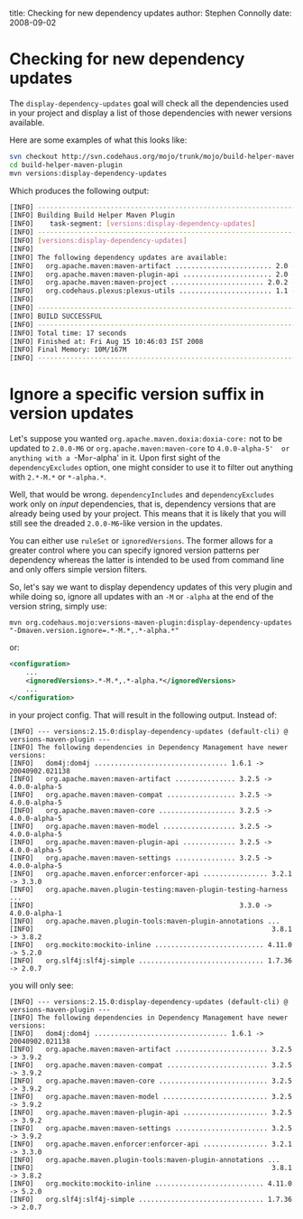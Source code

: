 title: Checking for new dependency updates
author: Stephen Connolly
date: 2008-09-02

<!---
Licensed to the Apache Software Foundation (ASF) under one
or more contributor license agreements.  See the NOTICE file
distributed with this work for additional information
regarding copyright ownership.  The ASF licenses this file
to you under the Apache License, Version 2.0 (the
"License"); you may not use this file except in compliance
with the License.  You may obtain a copy of the License at
  https://www.apache.org/licenses/LICENSE-2.0
Unless required by applicable law or agreed to in writing,
software distributed under the License is distributed on an
"AS IS" BASIS, WITHOUT WARRANTIES OR CONDITIONS OF ANY
KIND, either express or implied.  See the License for the
specific language governing permissions and limitations
under the License.
-->

# Checking for new dependency updates

The `display-dependency-updates` goal will check all the dependencies used in your project and display a list
of those dependencies with newer versions available.

Here are some examples of what this looks like:

```sh
svn checkout http://svn.codehaus.org/mojo/trunk/mojo/build-helper-maven-plugin build-helper-maven-plugin
cd build-helper-maven-plugin
mvn versions:display-dependency-updates
```

Which produces the following output:

```sh
[INFO] ------------------------------------------------------------------------
[INFO] Building Build Helper Maven Plugin
[INFO]    task-segment: [versions:display-dependency-updates]
[INFO] ------------------------------------------------------------------------
[INFO] [versions:display-dependency-updates]
[INFO]
[INFO] The following dependency updates are available:
[INFO]   org.apache.maven:maven-artifact ........................ 2.0 -> 2.0.9
[INFO]   org.apache.maven:maven-plugin-api ...................... 2.0 -> 2.0.9
[INFO]   org.apache.maven:maven-project ....................... 2.0.2 -> 2.0.9
[INFO]   org.codehaus.plexus:plexus-utils ....................... 1.1 -> 1.5.6
[INFO]
[INFO] ------------------------------------------------------------------------
[INFO] BUILD SUCCESSFUL
[INFO] ------------------------------------------------------------------------
[INFO] Total time: 17 seconds
[INFO] Finished at: Fri Aug 15 10:46:03 IST 2008
[INFO] Final Memory: 10M/167M
[INFO] ------------------------------------------------------------------------
```

# Ignore a specific version suffix in version updates

Let's suppose you wanted `org.apache.maven.doxia:doxia-core:` not to be updated to `2.0.0-M6` or `org.apache.maven:maven-core` to `4.0.0-alpha-5'  or anything with a `-M` or `-alpha' in it. Upon first sight of the `dependencyExcludes` option, one might consider to use it to filter out anything with `2.*-M.*` or `*-alpha.*`.

Well, that would be wrong. `dependencyIncludes` and `dependencyExcludes` work only on *input* dependencies, that is, dependency versions that are already being used by your project. This means that it is likely that you will still see the dreaded `2.0.0-M6`-like version in the updates.

You can either use `ruleSet` or `ignoredVersions`. The former allows for a greater control where you can specify ignored version patterns per dependency whereas the latter is intended to be used from command line and only offers simple version filters.

So, let's say we want to display dependency updates of this very plugin and while doing so, ignore all updates with an `-M` or `-alpha` at the end of the version string, simply use:

```shell
mvn org.codehaus.mojo:versions-maven-plugin:display-dependency-updates "-Dmaven.version.ignore=.*-M.*,.*-alpha.*"
```

or:

```xml
<configuration>
    ...
    <ignoredVersions>.*-M.*,.*-alpha.*</ignoredVersions>
    ...
</configuration>
```

in your project config. That will result in the following output. Instead of:

```shell
[INFO] --- versions:2.15.0:display-dependency-updates (default-cli) @ versions-maven-plugin ---
[INFO] The following dependencies in Dependency Management have newer versions:
[INFO]   dom4j:dom4j ................................. 1.6.1 -> 20040902.021138
[INFO]   org.apache.maven:maven-artifact ............... 3.2.5 -> 4.0.0-alpha-5
[INFO]   org.apache.maven:maven-compat ................. 3.2.5 -> 4.0.0-alpha-5
[INFO]   org.apache.maven:maven-core ................... 3.2.5 -> 4.0.0-alpha-5
[INFO]   org.apache.maven:maven-model .................. 3.2.5 -> 4.0.0-alpha-5
[INFO]   org.apache.maven:maven-plugin-api ............. 3.2.5 -> 4.0.0-alpha-5
[INFO]   org.apache.maven:maven-settings ............... 3.2.5 -> 4.0.0-alpha-5
[INFO]   org.apache.maven.enforcer:enforcer-api ................ 3.2.1 -> 3.3.0
[INFO]   org.apache.maven.plugin-testing:maven-plugin-testing-harness ...
[INFO]                                                   3.3.0 -> 4.0.0-alpha-1
[INFO]   org.apache.maven.plugin-tools:maven-plugin-annotations ...
[INFO]                                                           3.8.1 -> 3.8.2
[INFO]   org.mockito:mockito-inline ........................... 4.11.0 -> 5.2.0
[INFO]   org.slf4j:slf4j-simple ............................... 1.7.36 -> 2.0.7
```

you will only see:

```shell
[INFO] --- versions:2.15.0:display-dependency-updates (default-cli) @ versions-maven-plugin ---
[INFO] The following dependencies in Dependency Management have newer versions:
[INFO]   dom4j:dom4j ................................. 1.6.1 -> 20040902.021138
[INFO]   org.apache.maven:maven-artifact ....................... 3.2.5 -> 3.9.2
[INFO]   org.apache.maven:maven-compat ......................... 3.2.5 -> 3.9.2
[INFO]   org.apache.maven:maven-core ........................... 3.2.5 -> 3.9.2
[INFO]   org.apache.maven:maven-model .......................... 3.2.5 -> 3.9.2
[INFO]   org.apache.maven:maven-plugin-api ..................... 3.2.5 -> 3.9.2
[INFO]   org.apache.maven:maven-settings ....................... 3.2.5 -> 3.9.2
[INFO]   org.apache.maven.enforcer:enforcer-api ................ 3.2.1 -> 3.3.0
[INFO]   org.apache.maven.plugin-tools:maven-plugin-annotations ...
[INFO]                                                           3.8.1 -> 3.8.2
[INFO]   org.mockito:mockito-inline ........................... 4.11.0 -> 5.2.0
[INFO]   org.slf4j:slf4j-simple ............................... 1.7.36 -> 2.0.7
```

